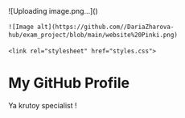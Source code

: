 <html lang="en">
<head>
    <meta charset="UTF-8">
    <meta name="viewport" content="width=device-width, initial-scale=1.0">
    ![Uploading image.png…]()

    ![Image alt](https://github.com//DariaZharova-hub/exam_project/blob/main/website%20Pinki.png)

    <link rel="stylesheet" href="styles.css">
</head>
<body>

<div class="header">
    <h1>My GitHub Profile</h1>
    <p> Ya krutoy specialist !</p>
</div>

</body>
</html>
